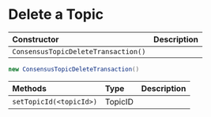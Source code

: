 # Delete a Topic

| Constructor | Description |
| :--- | :--- |
| `ConsensusTopicDeleteTransaction()` |  |

```java
new ConsensusTopicDeleteTransaction()
```

| Methods | Type | Description |
| :--- | :--- | :--- |
| `setTopicId(<topicId>)` | TopicID |  |

